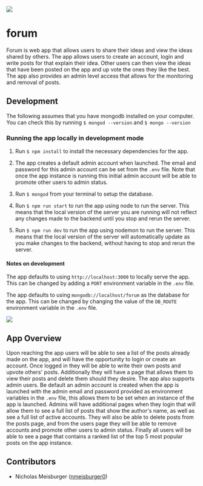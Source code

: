 ![](https://github.com/nmeisburger0/forum/blob/master/public/images/forumLogin.PNG)

# forum
Forum is web app that allows users to share their ideas and view the ideas shared by others. The app allows users to create an account, login and write posts for that explain their idea. Other users can then view the ideas that have been posted on the app and up vote the ones they like the best. The app also provides an admin level access that allows for the monitoring and removal of posts.

## Development 

The following assumes that you have mongodb installed on your computer. You can check this by running 
`$ mongod --version` and `$ mongo --version`

### Running the app locally in development mode

1. Run `$ npm install` to install the necessary dependencies for the app.

2. The app creates a default admin account when launched. The email and password for this admin account can be set from the `.env` file. Note that once the app instance is running this initial admin account will be able to promote other users to admin status.

3. Run `$ mongod` from your terminal to setup the database.

4. Run `$ npm run start` to run the app using node to run the server. This means that the local version of the server you are running will not reflect any changes made to the backend until you stop and rerun the server.

5. Run `$ npm run dev` to run the app using nodemon to run the server. This means that the local version of the server will automatically update as you make changes to the backend, without having to stop and rerun the server.

#### Notes on development
The app defaults to using `http://localhost:3000` to locally serve the app. This can be changed by adding a `PORT` environment variable in the `.env` file.

The app defaults to using `mongodb://localhost/forum` as the database for the app. This can be changed by changing the value of the `DB_ROUTE` environment variable in the `.env` file.

![](https://github.com/nmeisburger0/forum/blob/master/public/images/forumHome.PNG)

## App Overview
Upon reaching the app users will be able to see a list of the posts already made on the app, and will have the opportunity to login or create an account. Once logged in they will be able to write their own posts and upvote others' posts. Additionally they will have a page that allows them to view their posts and delete them should they desire. The app also supports admin users. Be default an admin account is created when the app is launched with the admin email and password provided as environment variables in the `.env` file, this allows them to be set when an instance of the app is launched. Admins will have additional pages when they login that will allow them to see a full list of posts that show the author's name, as well as see a full list of active accounts. They will also be able to delete posts from the posts page, and from the users page they will be able to remove accounts and promote other users to admin status. Finally all users will be able to see a page that contains a ranked list of the top 5 most popular posts on the app instance.

## Contributors
- Nicholas Meisburger ([nmeisburger0](https://github.com/nmeisburger0))
